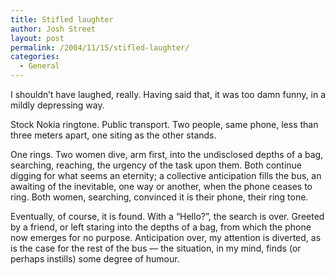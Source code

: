 ```yaml
---
title: Stifled laughter
author: Josh Street
layout: post
permalink: /2004/11/15/stifled-laughter/
categories:
  - General
---
```

I shouldn&#8217;t have laughed, really. Having said that, it was too damn funny, in a mildly depressing way.

Stock Nokia ringtone. Public transport. Two people, same phone, less than three meters apart, one siting as the other stands.

One rings. Two women dive, arm first, into the undisclosed depths of a bag, searching, reaching, the urgency of the task upon them. Both continue digging for what seems an eternity; a collective anticipation fills the bus, an awaiting of the inevitable, one way or another, when the phone ceases to ring. Both women, searching, convinced it is their phone, their ring tone.

Eventually, of course, it is found. With a &#8220;Hello?&#8221;, the search is over. Greeted by a friend, or left staring into the depths of a bag, from which the phone now emerges for no purpose. Anticipation over, my attention is diverted, as is the case for the rest of the bus &#8212; the situation, in my mind, finds (or perhaps instills) some degree of humour.